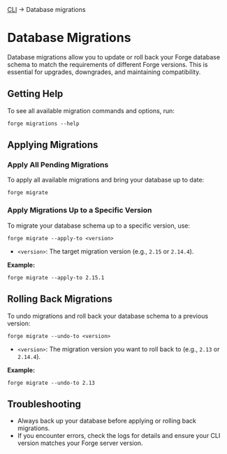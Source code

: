 <div class="breadcrumbs">
    <a href="/administration-guide/runners">CLI</a>
    → Database migrations
</div>

# Database Migrations

Database migrations allow you to update or roll back your Forge database schema to match the requirements of different Forge versions. This is essential for upgrades, downgrades, and maintaining compatibility.

## Getting Help

To see all available migration commands and options, run:

```
forge migrations --help
```

## Applying Migrations

### Apply All Pending Migrations

To apply all available migrations and bring your database up to date:

```
forge migrate
```

### Apply Migrations Up to a Specific Version

To migrate your database schema up to a specific version, use:

```
forge migrate --apply-to <version>
```

- `<version>`: The target migration version (e.g., `2.15` or `2.14.4`).

**Example:**
```
forge migrate --apply-to 2.15.1
```

## Rolling Back Migrations

To undo migrations and roll back your database schema to a previous version:

```
forge migrate --undo-to <version>
```

- `<version>`: The migration version you want to roll back to (e.g., `2.13` or `2.14.4`).

**Example:**
```
forge migrate --undo-to 2.13
```

## Troubleshooting

- Always back up your database before applying or rolling back migrations.
- If you encounter errors, check the logs for details and ensure your CLI version matches your Forge server version.
